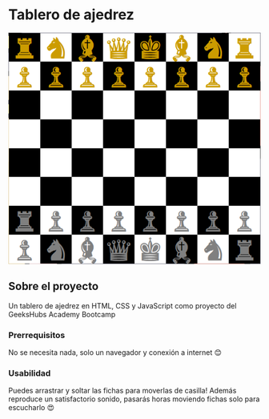 # Tablero de ajedrez
![alt text](img/demostration.png)

## Sobre el proyecto <a name = "about"></a>
Un tablero de ajedrez en HTML, CSS y JavaScript como proyecto del GeeksHubs Academy Bootcamp

### Prerrequisitos
No se necesita nada, solo un navegador y conexión a internet 😊

### Usabilidad
Puedes arrastrar y soltar las fichas para moverlas de casilla! Además reproduce un satisfactorio sonido, pasarás horas moviendo fichas solo para escucharlo 😍